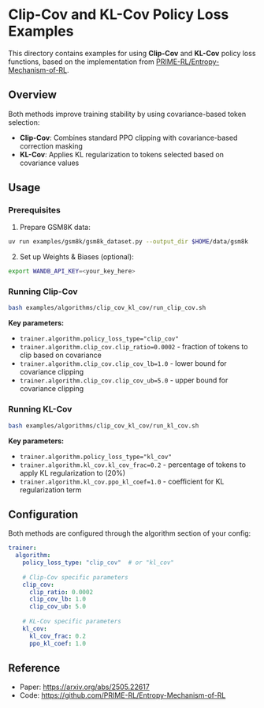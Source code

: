 # Clip-Cov and KL-Cov Policy Loss Examples

This directory contains examples for using **Clip-Cov** and **KL-Cov** policy loss functions, based on the implementation from [PRIME-RL/Entropy-Mechanism-of-RL](https://github.com/PRIME-RL/Entropy-Mechanism-of-RL).

## Overview

Both methods improve training stability by using covariance-based token selection:

- **Clip-Cov**: Combines standard PPO clipping with covariance-based correction masking
- **KL-Cov**: Applies KL regularization to tokens selected based on covariance values

## Usage

### Prerequisites

1. Prepare GSM8K data:
```bash
uv run examples/gsm8k/gsm8k_dataset.py --output_dir $HOME/data/gsm8k
```

2. Set up Weights & Biases (optional):
```bash
export WANDB_API_KEY=<your_key_here>
```

### Running Clip-Cov

```bash
bash examples/algorithms/clip_cov_kl_cov/run_clip_cov.sh
```

**Key parameters:**
- `trainer.algorithm.policy_loss_type="clip_cov"`
- `trainer.algorithm.clip_cov.clip_ratio=0.0002` - fraction of tokens to clip based on covariance
- `trainer.algorithm.clip_cov.clip_cov_lb=1.0` - lower bound for covariance clipping
- `trainer.algorithm.clip_cov.clip_cov_ub=5.0` - upper bound for covariance clipping

### Running KL-Cov

```bash
bash examples/algorithms/clip_cov_kl_cov/run_kl_cov.sh
```

**Key parameters:**
- `trainer.algorithm.policy_loss_type="kl_cov"`
- `trainer.algorithm.kl_cov.kl_cov_frac=0.2` - percentage of tokens to apply KL regularization to (20%)
- `trainer.algorithm.kl_cov.ppo_kl_coef=1.0` - coefficient for KL regularization term

## Configuration

Both methods are configured through the algorithm section of your config:

```yaml
trainer:
  algorithm:
    policy_loss_type: "clip_cov"  # or "kl_cov"
    
    # Clip-Cov specific parameters
    clip_cov:
      clip_ratio: 0.0002
      clip_cov_lb: 1.0
      clip_cov_ub: 5.0
    
    # KL-Cov specific parameters  
    kl_cov:
      kl_cov_frac: 0.2
      ppo_kl_coef: 1.0
```


## Reference

- Paper: https://arxiv.org/abs/2505.22617
- Code: https://github.com/PRIME-RL/Entropy-Mechanism-of-RL
